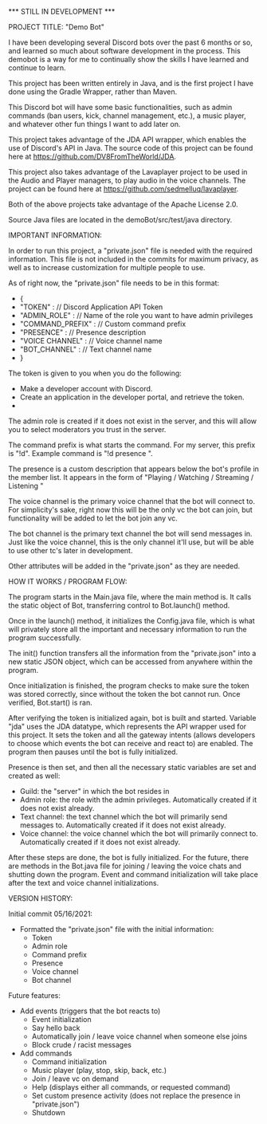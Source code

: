 *** STILL IN DEVELOPMENT ***

PROJECT TITLE: "Demo Bot"

I have been developing several Discord bots over the past 6 months or so, and learned so much about software development in the process. This demobot is a way for me to
  continually show the skills I have learned and continue to learn.
  
This project has been written entirely in Java, and is the first project I have done using the Gradle Wrapper, rather than Maven.

This Discord bot will have some basic functionalities, such as admin commands (ban users, kick, channel management, etc.), a music player, and whatever other fun things I want
  to add later on.
  
This project takes advantage of the JDA API wrapper, which enables the use of Discord's API in Java. The source code of this project can be found here at 
  https://github.com/DV8FromTheWorld/JDA.
  
This project also takes advantage of the Lavaplayer project to be used in the Audio and Player managers, to play audio in the voice channels. The project can be found here
  at https://github.com/sedmelluq/lavaplayer.
  
Both of the above projects take advantage of the Apache License 2.0.

Source Java files are located in the demoBot/src/test/java directory.

IMPORTANT INFORMATION:

In order to run this project, a "private.json" file is needed with the required information. This file is not included in the commits for maximum privacy, as well as
to increase customization for multiple people to use.

As of right now, the "private.json" file needs to be in this format:

* {
*   "TOKEN" : // Discord Application API Token
*   "ADMIN_ROLE" : // Name of the role you want to have admin privileges
*   "COMMAND_PREFIX" : // Custom command prefix
*   "PRESENCE" : // Presence description
*   "VOICE CHANNEL" : // Voice channel name
*   "BOT_CHANNEL" : // Text channel name
* }

The token is given to you when you do the following:
- Make a developer account with Discord.
- Create an application in the developer portal, and retrieve the token. 
- 
The admin role is created if it does not exist in the server, and this will allow you to select moderators you trust in the server.

The command prefix is what starts the command. For my server, this prefix is "!d". Example command is "!d presence <custom presence>".
  
The presence is a custom description that appears below the bot's profile in the member list. It appears in the form of "Playing / Watching / Streaming / Listening
  <custom desc.>"
  
The voice channel is the primary voice channel that the bot will connect to. For simplicity's sake, right now this will be the only vc the bot can join, but functionality will 
  be added to let the bot join any vc.
  
The bot channel is the primary text channel the bot will send messages in. Just like the voice channel, this is the only channel it'll use, but will be able to use other tc's
  later in development.
  
Other attributes will be added in the "private.json" as they are needed.
    
HOW IT WORKS / PROGRAM FLOW:

The program starts in the Main.java file, where the main method is. It calls the static object of Bot, transferring control to Bot.launch() method.

Once in the launch() method, it initializes the Config.java file, which is what will privately store all the important and necessary information to run the program successfully.

The init() function transfers all the information from the "private.json" into a new static JSON object, which can be accessed from anywhere within the program.

Once initialization is finished, the program checks to make sure the token was stored correctly, since without the token the bot cannot run. Once verified, Bot.start() is 
  ran.
 
After verifying the token is initialized again, bot is built and started. Variable "jda" uses the JDA datatype, which represents the API wrapper used for this project. It sets
  the token and all the gateway intents (allows developers to choose which events the bot can receive and react to) are enabled. The program then pauses until the bot is fully
  initialized.

Presence is then set, and then all the necessary static variables are set and created as well:
- Guild: the "server" in which the bot resides in
- Admin role: the role with the admin privileges. Automatically created if it does not exist already.
- Text channel: the text channel which the bot will primarily send messages to. Automatically created if it does not exist already.
- Voice channel: the voice channel which the bot will primarily connect to. Automatically created if it does not exist already.

After these steps are done, the bot is fully initialized. For the future, there are methods in the Bot.java file for joining / leaving the voice chats and shutting down the
  program. Event and command initialization will take place after the text and voice channel initializations.

VERSION HISTORY:

Initial commit 05/16/2021:
- Formatted the "private.json" file with the initial information:
  - Token
  - Admin role
  - Command prefix
  - Presence
  - Voice channel
  - Bot channel

Future features:
- Add events (triggers that the bot reacts to)
  - Event initialization
  - Say hello back
  - Automatically join / leave voice channel when someone else joins
  - Block crude / racist messages
- Add commands
  - Command initialization
  - Music player (play, stop, skip, back, etc.)
  - Join / leave vc on demand
  - Help (displays either all commands, or requested command)
  - Set custom presence activity (does not replace the presence in "private.json")
  - Shutdown
